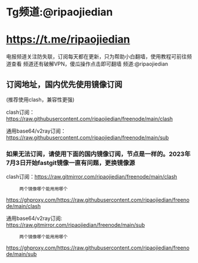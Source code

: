 # Tg频道:@ripaojiedian
# https://t.me/ripaojiedian
电报频道关注防失联，订阅每天都在更新，只为帮助小白翻墙，使用教程可前往频道查看
频道还有破解VPN，傻瓜操作点击即可翻墙
频道:@ripaojiedian

## 订阅地址，国内优先使用镜像订阅
(推荐使用clash，兼容性更强)

clash订阅：https://raw.githubusercontent.com/ripaojiedian/freenode/main/clash

通用base64/v2ray订阅：https://raw.githubusercontent.com/ripaojiedian/freenode/main/sub


### 如果无法订阅，请使用下面的国内镜像订阅，节点是一样的。2023年7月3日开始fastgit镜像一直有问题，更换镜像源

clash订阅：https://raw.gitmirror.com/ripaojiedian/freenode/main/clash
         
         两个镜像哪个能用用哪个
https://ghproxy.com/https://raw.githubusercontent.com/ripaojiedian/freenode/main/clash

通用base64/v2ray订阅: https://raw.gitmirror.com/ripaojiedian/freenode/main/sub
       
         两个镜像哪个能用用哪个
https://ghproxy.com/https://raw.githubusercontent.com/ripaojiedian/freenode/main/sub
